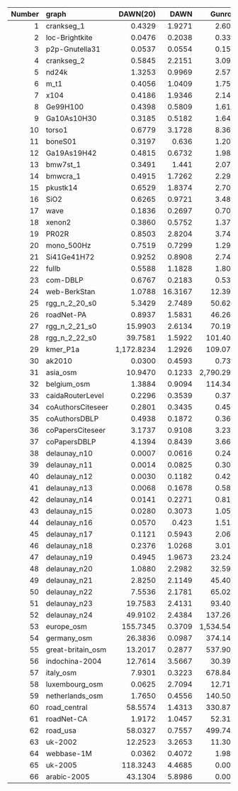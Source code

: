 |   Number | graph             | DAWN(20)   |    DAWN | Gunrock    | GAP        | Nodes       | Edges       |
|---------:|:------------------|-----------:|--------:|-----------:|-----------:|------------:|------------:|
|        1 | crankseg_1        | 0.4329     |  1.9271 | 2.6063     | 1.6238     | 52,804      | 5,333,507   |
|        2 | loc-Brightkite    | 0.0476     |  0.2038 | 0.3325     | 0.1170     | 58,228      | 214,078     |
|        3 | p2p-Gnutella31    | 0.0537     |  0.0554 | 0.1565     | 0.1034     | 62,586      | 147,892     |
|        4 | crankseg_2        | 0.5845     |  2.2151 | 3.0943     | 2.2400     | 63,838      | 7,106,348   |
|        5 | nd24k             | 1.3253     |  0.9969 | 2.5757     | 3.0087     | 72,000      | 14,393,817  |
|        6 | m_t1              | 0.4056     |  1.0409 | 1.7550     | 1.6848     | 97,578      | 4,925,574   |
|        7 | x104              | 0.4186     |  1.9346 | 2.1477     | 1.4713     | 108,384     | 5,138,004   |
|        8 | Ge99H100          | 0.4398     |  0.5809 | 1.6101     | 0.5165     | 112,985     | 4,282,190   |
|        9 | Ga10As10H30       | 0.3185     |  0.5182 | 1.6472     | 0.8665     | 113,081     | 3,114,357   |
|       10 | torso1            | 0.6779     |  3.1728 | 8.3669     | 1.6456     | 116,158     | 8,516,500   |
|       11 | boneS01           | 0.3197     |  0.636  | 1.2072     | 1.5120     | 127,224     | 3,421,188   |
|       12 | Ga19As19H42       | 0.4815     |  0.6732 | 1.9866     | 0.7224     | 133,123     | 4,508,981   |
|       13 | bmw7st_1          | 0.3491     |  1.441  | 2.0788     | 0.8944     | 141,347     | 3,740,507   |
|       14 | bmwcra_1          | 0.4915     |  1.7262 | 2.2999     | 1.8295     | 148,770     | 5,396,386   |
|       15 | pkustk14          | 0.6529     |  1.8374 | 2.7029     | 2.0295     | 151,926     | 7,494,215   |
|       16 | SiO2              | 0.6265     |  0.9721 | 3.4822     | 2.3220     | 155,331     | 5,719,417   |
|       17 | wave              | 0.1836     |  0.2697 | 0.7051     | 1.3731     | 156,317     | 1,059,331   |
|       18 | xenon2            | 0.3860     |  0.5752 | 1.3700     | 0.6304     | 157,464     | 3,866,688   |
|       19 | PR02R             | 0.8503     |  2.8204 | 3.7410     | 1.6571     | 161,070     | 8,185,136   |
|       20 | mono_500Hz        | 0.7519     |  0.7299 | 1.2950     | 2.2294     | 169,410     | 5,036,288   |
|       21 | Si41Ge41H72       | 0.9252     |  0.8908 | 2.7422     | 1.3664     | 185,639     | 7,598,452   |
|       22 | fullb             | 0.5588     |  1.1828 | 1.8003     | 1.5714     | 199,187     | 5,953,632   |
|       23 | com-DBLP          | 0.6767     |  0.2183 | 0.5305     | 0.4102     | 317,080     | 2,099,732   |
|       24 | web-BerkStan      | 1.0788     | 16.3167 | 12.3961    | 2.5108     | 685,230     | 7,600,595   |
|       25 | rgg_n_2_20_s0     | 5.3429     |  2.7489 | 50.6211    | 6.3703     | 1,048,576   | 13,783,240  |
|       26 | roadNet-PA        | 0.8937     |  1.5831 | 46.2673    | 3.3110     | 1,090,920   | 3,083,796   |
|       27 | rgg_n_2_21_s0     | 15.9903    |  2.6134 | 70.1951    | 18.9606    | 2,097,152   | 28,975,990  |
|       28 | rgg_n_2_22_s0     | 39.7581    |  1.5922 | 101.4020   | 48.8593    | 4,194,304   | 60,718,396  |
|       29 | kmer_P1a          | 1,172.8234 |  1.2926 | 109.0780   | 1,176.1875 | 139,353,211 | 595,659,968 |
|       30 | ak2010            | 0.0300     |  0.4593 | 0.7305     | 0.3957     | 45,292      | 108,549     |
|       31 | asia_osm          | 10.9470    |  0.1233 | 2,790.2900 | 166.5654   | 11,950,757  | 12,711,603  |
|       32 | belgium_osm       | 1.3884     |  0.9094 | 114.3420   | 6.2594     | 1,441,295   | 1,549,970   |
|       33 | caidaRouterLevel  | 0.2296     |  0.3539 | 0.3719     | 1.8770     | 192,244     | 609,066     |
|       34 | coAuthorsCiteseer | 0.2801     |  0.3435 | 0.4572     | 0.8020     | 227,320     | 814,134     |
|       35 | coAuthorsDBLP     | 0.4938     |  0.1872 | 0.3666     | 0.3507     | 299,067     | 977,676     |
|       36 | coPapersCiteseer  | 3.1737     |  0.9108 | 3.2352     | 2.4913     | 434,102     | 16,036,720  |
|       37 | coPapersDBLP      | 4.1394     |  0.8439 | 3.6637     | 2.4649     | 540,486     | 15,245,729  |
|       38 | delaunay_n10      | 0.0007     |  0.0616 | 0.2454     | 0.0469     | 1,024       | 3,056       |
|       39 | delaunay_n11      | 0.0014     |  0.0825 | 0.3064     | 0.1864     | 2,048       | 6,127       |
|       40 | delaunay_n12      | 0.0030     |  0.1182 | 0.4273     | 0.6764     | 4,096       | 12,264      |
|       41 | delaunay_n13      | 0.0068     |  0.1678 | 0.5871     | 0.3086     | 8,192       | 24,547      |
|       42 | delaunay_n14      | 0.0141     |  0.2271 | 0.8151     | 0.2320     | 16,384      | 49,122      |
|       43 | delaunay_n15      | 0.0280     |  0.3073 | 1.0599     | 0.4040     | 32,768      | 98,274      |
|       44 | delaunay_n16      | 0.0570     |  0.423  | 1.5167     | 0.3864     | 65,536      | 196,575     |
|       45 | delaunay_n17      | 0.1121     |  0.5943 | 2.0615     | 0.6685     | 131,072     | 393,176     |
|       46 | delaunay_n18      | 0.2376     |  1.0268 | 3.0184     | 1.4653     | 262,144     | 786,396     |
|       47 | delaunay_n19      | 0.4945     |  1.9673 | 23.2473    | 2.2740     | 524,288     | 1,572,823   |
|       48 | delaunay_n20      | 1.0880     |  2.2982 | 32.5912    | 2.4806     | 1,048,576   | 3,145,686   |
|       49 | delaunay_n21      | 2.8250     |  2.1149 | 45.4094    | 6.2044     | 2,097,152   | 6,291,408   |
|       50 | delaunay_n22      | 7.5536     |  2.1781 | 65.0226    | 16.0525    | 4,194,304   | 12,582,869  |
|       51 | delaunay_n23      | 19.7583    |  2.4131 | 93.4047    | 26.6763    | 8,388,608   | 25,165,784  |
|       52 | delaunay_n24      | 49.9102    |  2.4384 | 137.2600   | 107.3878   | 16,777,216  | 50,331,601  |
|       53 | europe_osm        | 155.7345   |  0.3709 | 1,534.5400 | 270.3253   | 50,912,018  | 54,054,660  |
|       54 | germany_osm       | 26.3836    |  0.0987 | 374.1470   | 52.3477    | 11,548,845  | 12,369,181  |
|       55 | great-britain_osm | 13.2017    |  0.2877 | 537.9020   | 43.1726    | 7,733,822   | 8,156,517   |
|       56 | indochina-2004    | 12.7614    |  3.5667 | 30.3925    | 53.9166    | 7,414,866   | 194,109,311 |
|       57 | italy_osm         | 7.9301     |  0.3223 | 678.8460   | 43.5775    | 6,686,493   | 7,013,978   |
|       58 | luxembourg_osm    | 0.0625     |  2.7094 | 12.7140    | 2.5926     | 114,599     | 119,666     |
|       59 | netherlands_osm   | 1.7650     |  0.4556 | 140.5030   | 11.0192    | 2,216,688   | 2,441,238   |
|       60 | road_central      | 58.5574    |  1.4313 | 330.8790   | 60.6113    | 1,971,281   | 2,766,607   |
|       61 | roadNet-CA        | 1.9172     |  1.0457 | 52.3170    | 7.6407     | 14,081,816  | 16,933,413  |
|       62 | road_usa          | 58.0327    |  0.7557 | 499.7490   | 227.5694   | 23,947,347  | 28,854,312  |
|       63 | uk-2002           | 12.2523    |  3.2653 | 11.3005    | 81.8695    | 18,520,486  | 298,113,762 |
|       64 | webbase-1M        | 0.0362     |  0.4072 | 1.9878     | 0.5330     | 1,000,005   | 3,105,536   |
|       65 | uk-2005           | 118.3243   |  4.4685 | 0.0000     | 179.2459   | 39,459,925  | 921,345,078 |
|       66 | arabic-2005       | 43.1304    |  5.8986 | 0.0000     | 150.0003   | 22,744,080  | 639,999,458 |
